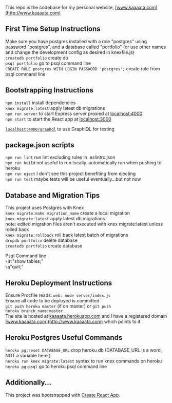 This repo is the codebase for my personal website, [www.kaaaata.com](http://www.kaaaata.com)  

## First Time Setup Instructions
Make sure you have postgres installed with a role "postgres" using password "postgres", and a database called "portfolio" (or use other names and change the development config as desired in knexfile.js)  
<code>createdb portfolio</code> create db  
<code>psql portfolio</code> go to psql command line  
<code>CREATE ROLE postgres WITH LOGIN PASSWORD 'postgres';</code>  create role from psql command line  

## Bootstrapping Instructions
<code>npm install</code> install dependencies  
<code>knex migrate:latest</code> apply latest db migrations  
<code>npm run server</code> to start Express server proxied at [localhost:4000](http://localhost:4000)  
<code>npm start</code> to start the React app at [localhost:3000](http://localhost:3000)  

<code>[localhost:4000/graphql](http://localhost:4000/graphql)</code> to use GraphiQL for testing  

## package.json scripts
<code>npm run lint</code> run lint excluding rules in .eslintrc.json  
<code>npm run build</code> not useful to run locally. automatically run when pushing to heroku  
<code>npm run eject</code> I don't see this project benefiting from ejecting  
<code>npm run test</code> maybe tests will be useful eventually...but not now  

## Database and Migration Tips
This project uses Postgres with Knex  
<code>knex migrate:make migration_name</code> create a local migration  
<code>knex migrate:latest</code> apply latest db migrations  
note: edited migration files aren't executed with knex migrate:latest unless rolled back  
<code>knex migrate:rollback</code> roll back latest batch of migrations  
<code>dropdb portfolio</code> delete database  
<code>createdb portfolio</code> create database  

Psql Command line  
<code>\dt</code>"show tables;"  
<code>\q</code>"quit;"  

## Heroku Deployment Instructions
Ensure Procfile reads: <code>web: node server/index.js</code>  
Ensure all code to be deployed is committed  
<code>git push heroku master</code> (if on master) or <code>git push heroku branch_name:master</code>  
The site is hosted at [kaaaata.herokuapp.com](https://kaaaata.herokuapp.com) and I have a registered domain [www.kaaaata.com](http://www.kaaaata.com) which points to it  

## Heroku Postgres Useful Commands
<code>heroku pg:reset DATABASE_URL</code> drop heroku db (DATABASE_URL is a word, NOT a variable here.)  
<code>heroku run knex migrate:latest</code> syntax to run knex commands on heroku  
<code>heroku pg:psql</code> go to heroku psql command line  

## Additionally...
This project was bootstrapped with [Create React App](https://github.com/facebook/create-react-app).  
